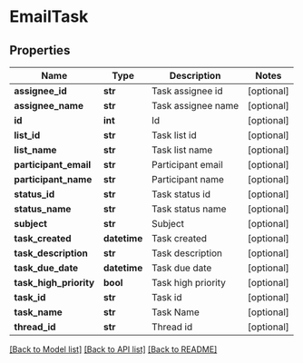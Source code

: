 # EmailTask

## Properties
Name | Type | Description | Notes
------------ | ------------- | ------------- | -------------
**assignee_id** | **str** | Task assignee id | [optional] 
**assignee_name** | **str** | Task assignee name | [optional] 
**id** | **int** | Id | [optional] 
**list_id** | **str** | Task list id | [optional] 
**list_name** | **str** | Task list name | [optional] 
**participant_email** | **str** | Participant email | [optional] 
**participant_name** | **str** | Participant name | [optional] 
**status_id** | **str** | Task status id | [optional] 
**status_name** | **str** | Task status name | [optional] 
**subject** | **str** | Subject | [optional] 
**task_created** | **datetime** | Task created | [optional] 
**task_description** | **str** | Task description | [optional] 
**task_due_date** | **datetime** | Task due date | [optional] 
**task_high_priority** | **bool** | Task high priority | [optional] 
**task_id** | **str** | Task id | [optional] 
**task_name** | **str** | Task Name | [optional] 
**thread_id** | **str** | Thread id | [optional] 

[[Back to Model list]](../README.md#documentation-for-models) [[Back to API list]](../README.md#documentation-for-api-endpoints) [[Back to README]](../README.md)


